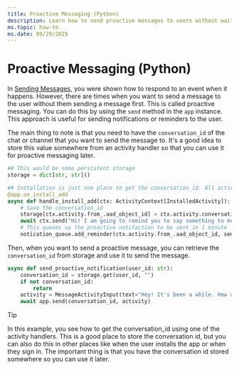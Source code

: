```yaml
---
title: Proactive Messaging (Python)
description: Learn how to send proactive messages to users without waiting for them to initiate the conversation, including storing conversation IDs and sending notifications.
ms.topic: how-to
ms.date: 09/29/2025
---
```


# Proactive Messaging (Python)

In [Sending Messages](overview.md), you were shown how to respond to an event when it happens. However, there are times when you want to send a message to the user without them sending a message first. This is called proactive messaging. You can do this by using the `send` method in the `app` instance. This approach is useful for sending notifications or reminders to the user.

The main thing to note is that you need to have the `conversation_id` of the chat or channel that you want to send the message to. It's a good idea to store this value somewhere from an activity handler so that you can use it for proactive messaging later.


```python
## This would be some persistent storage
storage = dict[str, str]()

## Installation is just one place to get the conversation_id. All activities have this field as well.
@app.on_install_add
async def handle_install_add(ctx: ActivityContext[InstalledActivity]):
    # Save the conversation_id
    storage[ctx.activity.from_.aad_object_id] = ctx.activity.conversation.id
    await ctx.send("Hi! I am going to remind you to say something to me soon!")
    # This queues up the proactive notifaction to be sent in 1 minute
    notication_queue.add_reminder(ctx.activity.from_.aad_object_id, send_proactive_notification, 60000)
```

Then, when you want to send a proactive message, you can retrieve the `conversation_id` from storage and use it to send the message.

```python
async def send_proactive_notification(user_id: str):
    conversation_id = storage.get(user_id, "")
    if not conversation_id:
        return
    activity = MessageActivityInput(text="Hey! It's been a while. How are you?")
    await app.send(conversation_id, activity)
```

> [!TIP]
> In this example, you see how to get the conversation_id using one of the activity handlers. This is a good place to store the conversation id, but you can also do this in other places like when the user installs the app or when they sign in. The important thing is that you have the conversation id stored somewhere so you can use it later.
